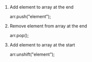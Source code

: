 1. Add element to array at the end
   
   arr.push("element");
   
2. Remove element from array at the end

   arr.pop();
   
3. Add element to array at the start

   arr.unshift("element");